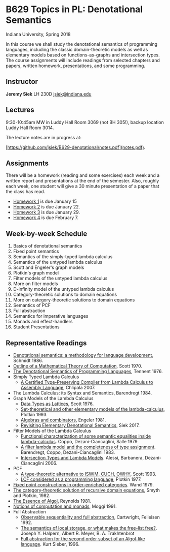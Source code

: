 # B629 Topics in PL: Denotational Semantics

Indiana University, Spring 2018

In this course we shall study the denotational semantics of
programming languages, including the classic domain-theoretic models
as well as elementary models based on functions-as-graphs and
intersection types. The course assignments will include readings from
selected chapters and papers, written homework, presentations, and
some programming.

## Instructor

**Jeremy Siek** LH 230D [jsiek@indiana.edu](mailto:jsiek@indiana.edu)

## Lectures

9:30-10:45am MW in Luddy Hall Room 3069 (not BH 305!), 
  backup location Luddy Hall Room 3014.

The lecture notes are in progress at:

[https://github.com/jsiek/B629-denotational/notes.pdf](notes.pdf).

## Assignments

There will be a homework (reading and some exercises) each week and a
written report and presentations at the end of the semester.  Also,
roughly each week, one student will give a 30 minute presentation of a
paper that the class has read.

- [Homework 1](hw1.md) is due January 15
- [Homework 2](hw2.md) is due January 22.
- [Homework 3](hw3.md) is due January 29.
- [Homework 4](hw4.md) is due February 7.

## Week-by-week Schedule

1. Basics of denotational semantics
2. Fixed point semantics
3. Semantics of the simply-typed lambda calculus
4. Semantics of the untyped lambda calculus
5. Scott and Engeler's graph models
6. Plotkin's graph model
7. Filter models of the untyped lambda calculus
8. More on filter models
9. D-infinity model of the untyped lambda calculus
10. Category-theoretic solutions to domain equations
11. More on category-theoretic solutions to domain equations
12. Semantics of PCF
13. Full abstraction
14. Semantics for imperative languages
15. Monads and effect-handlers
16. Student Presentations


## Representative Readings

- [Denotational semantics: a methodology for language development](http://people.cs.ksu.edu/~schmidt/text/densem.html), Schmidt 1986.
- [Outline of a Mathematical Theory of Computation](https://www.cs.ox.ac.uk/publications/publication3720-abstract.html), Scott 1970.
- [The Denotational Semantics of Programming Languages](https://doi.org/10.1145/360303.360308), Tennent 1976.
- Simply Typed Lambda Calculus
  - [A Certified Type-Preserving Compiler from Lambda Calculus to Assembly Language](https://doi.org/10.1145/1273442.1250742), Chlipala 2007.
- The Lambda Calculus: its Syntax and Semantics, Barendregt 1984.
- Graph Models of the Lambda Calculus
  - [Data Types as Lattices](https://www.dropbox.com/s/ikfyrwkizooah3q/data_types_as_lattices.pdf?dl=1), Scott 1976.
  - [Set-theoretical and other elementary models of the lambda-calculus](https://doi.org/10.1016/0304-3975(93)90094-A),
    Plotkin 1993.
  - [Algebras and combinators](https://doi.org/10.1007/BF02483849), Engeler 1981.
  - [Revisiting Elementary Denotational Semantics](https://arxiv.org/abs/1707.03762), Siek 2017.
- Filter Models of the Lambda Calculus
  - [Functional characterization of some semantic equalities
    inside lambda-calculus](https://doi.org/10.1007/3-540-09510-1_11). Coppo, Dezani-Ciancaglini, Salle 1979.
  - [A filter lambda model and the completeness of type assignment](https://www.jstor.org/stable/2273659).
    Barendregt, Coppo, Dezani-Ciancaglini 1983.
  - [Intersection Types and Lambda Models](https://doi.org/10.1016/j.tcs.2006.01.004).
    Alessi, Barbanera, Dezani-Ciancaglini 2006.
- PCF
  - [A type-theoretic alternative to ISWIM, CUCH, OWHY](https://doi.org/10.1016/0304-3975(93)90095-B), Scott 1993.
  - [LCF considered as a programming language](https://doi.org/10.1016/0304-3975(77)90044-5), Plotkin 1977.
- [Fixed point constructions in order-enriched categories](https://doi.org/10.1016/0304-3975(79)90053-7). Wand 1979.
- [The category-theoretic solution of recursive domain equations](http://homepages.inf.ed.ac.uk/gdp/publications/Category_Theoretic_Solution.pdf),
  Smyth and Plotkin, 1982.
- [The Essence of Algol](https://www.cs.cmu.edu/~crary/819-f09/Reynolds81.ps), Reynolds 1981.
- [Notions of computation and monads](https://doi.org/10.1016/0890-5401(91)90052-4), Moggi 1991.
- Full Abstraction
  - [Observable sequentiality and full abstraction](https://doi.org/10.1145/143165.143232),
	Cartwright, Felleisen 1992.
  - [The semantics of local storage, or what makes the free-list free?](https://doi.org/10.1145/800017.800536).
        Joseph Y. Halpern, Albert R. Meyer, B. A. Trakhtenbrot
  - [Full abstraction for the second order subset of an Algol-like language](https://doi.org/10.1016/S0304-3975(96)00066-7).
	Kurt Sieber, 1996.

